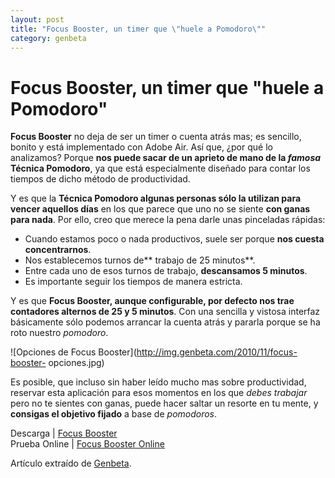 ```yaml
---
layout: post
title: "Focus Booster, un timer que \"huele a Pomodoro\""
category: genbeta
---
```


# Focus Booster, un timer que "huele a Pomodoro"

**Focus Booster** no deja de ser un timer o cuenta atrás mas; es sencillo, bonito y está implementado con Adobe Air. Así que, ¿por qué lo analizamos? Porque **nos puede sacar de un aprieto de mano de la _famosa_ Técnica Pomodoro**, ya que está especialmente diseñado para contar los tiempos de dicho método de productividad.

Y es que la **Técnica Pomodoro algunas personas sólo la utilizan para vencer
aquellos días** en los que parece que uno no se siente **con ganas para
nada**. Por ello, creo que merece la pena darle unas pinceladas rápidas:  

  * Cuando estamos poco o nada productivos, suele ser porque **nos cuesta concentrarnos**.
  * Nos establecemos turnos de** trabajo de 25 minutos**.
  * Entre cada uno de esos turnos de trabajo, **descansamos 5 minutos**.
  * Es importante seguir los tiempos de manera estricta.

Y es que **Focus Booster, aunque configurable, por defecto nos trae contadores
alternos de 25 y 5 minutos**. Con una sencilla y vistosa interfaz básicamente
sólo podemos arrancar la cuenta atrás y pararla porque se ha roto nuestro
_pomodoro_.

![Opciones de Focus Booster](http://img.genbeta.com/2010/11/focus-booster-
opciones.jpg)

Es posible, que incluso sin haber leído mucho mas sobre productividad,
reservar esta aplicación para esos momentos en los que _debes trabajar_ pero
no te sientes con ganas, puede hacer saltar un resorte en tu mente, y
**consigas el objetivo fijado** a base de _pomodoros_.

Descarga | [Focus Booster](http://www.focusboosterapp.com/download)  
Prueba Online | [Focus Booster Online](http://www.focusboosterapp.com/live)

Artículo extraído de [Genbeta](http://www.genbeta.com).